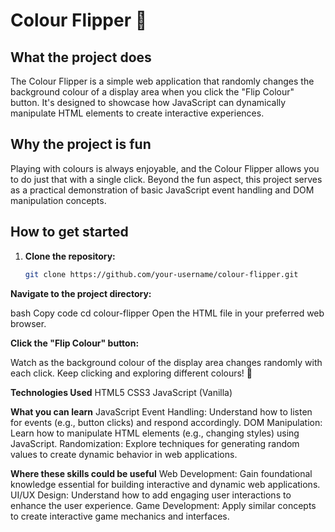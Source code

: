 # Colour Flipper 🎨

## What the project does
The Colour Flipper is a simple web application that randomly changes the background colour of a display area when you click the "Flip Colour" button. It's designed to showcase how JavaScript can dynamically manipulate HTML elements to create interactive experiences.

## Why the project is fun
Playing with colours is always enjoyable, and the Colour Flipper allows you to do just that with a single click. Beyond the fun aspect, this project serves as a practical demonstration of basic JavaScript event handling and DOM manipulation concepts.

## How to get started
1. **Clone the repository:**
   ```bash
   git clone https://github.com/your-username/colour-flipper.git

**Navigate to the project directory:**

bash
Copy code
cd colour-flipper
Open the HTML file in your preferred web browser.

**Click the "Flip Colour" button:**

Watch as the background colour of the display area changes randomly with each click.
Keep clicking and exploring different colours! 🌈

**Technologies Used**
HTML5
CSS3
JavaScript (Vanilla)

**What you can learn**
JavaScript Event Handling: Understand how to listen for events (e.g., button clicks) and respond accordingly.
DOM Manipulation: Learn how to manipulate HTML elements (e.g., changing styles) using JavaScript.
Randomization: Explore techniques for generating random values to create dynamic behavior in web applications.

**Where these skills could be useful**
Web Development: Gain foundational knowledge essential for building interactive and dynamic web applications.
UI/UX Design: Understand how to add engaging user interactions to enhance the user experience.
Game Development: Apply similar concepts to create interactive game mechanics and interfaces.